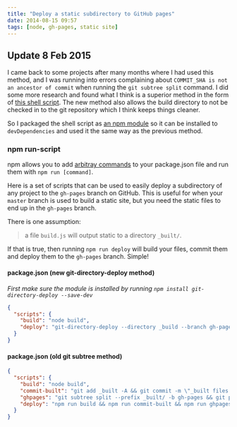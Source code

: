 ```yaml
---
title: "Deploy a static subdirectory to GitHub pages"
date: 2014-08-15 09:57
tags: [node, gh-pages, static site]
---
```


## Update 8 Feb 2015

I came back to some projects after many months where I had used this method, and I was running into errors complaining about `COMMIT_SHA is not an ancestor of commit` when running the `git subtree split` command. I did some more research and found what I think is a superior method in the form of [this shell script](https://github.com/X1011/git-directory-deploy). The new method also allows the build directory to not be checked in to the git repository which I think keeps things cleaner.

So I packaged the shell script as [an npm module](https://github.com/lukekarrys/git-directory-deploy) so it can be installed to `devDependencies` and used it the same way as the previous method.

<!-- more -->

### npm run-script

npm allows you to add [arbitray commands](https://www.npmjs.org/doc/cli/npm-run-script.html) to your package.json file and run them with `npm run [command]`.

Here is a set of scripts that can be used to easily deploy a subdirectory of any project to the `gh-pages` branch on GitHub. This is useful for when your `master` branch is used to build a static site, but you need the static files to end up in the `gh-pages` branch.

There is one assumption:

> a file `build.js` will output static to a directory `_built/`.

If that is true, then running `npm run deploy` will build your files, commit them and deploy them to the `gh-pages` branch. Simple!

#### package.json (new git-directory-deploy method)

_First make sure the module is installed by running `npm install git-directory-deploy --save-dev`_

```json
{
  "scripts": {
    "build": "node build",
    "deploy": "git-directory-deploy --directory _build --branch gh-pages"
  }
}
```

#### package.json (old git subtree method)

```json
{
  "scripts": {
    "build": "node build",
    "commit-built": "git add _built -A && git commit -m \"_built files at `date`\" -n > /dev/null 2>&1; exit 0",
    "ghpages": "git subtree split --prefix _built/ -b gh-pages && git push -f origin gh-pages:gh-pages && git branch -D gh-pages",
    "deploy": "npm run build && npm run commit-built && npm run ghpages"
  }
}
```
